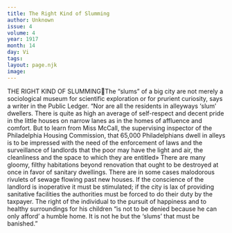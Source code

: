 ```yaml
---
title: The Right Kind of Slumming
author: Unknown
issue: 4
volume: 4
year: 1917
month: 14
day: Vi
tags:
layout: page.njk
image:
---
```

THE RIGHT KIND OF SLUMMINGThe “slums” of a big city are not merely a sociological museum for scientific exploration or for prurient curiosity, says a writer in the Public Ledger. “Nor are all the residents in alleyways ‘slum’ dwellers. There is quite as high an average of self-respect and decent pride in the little houses on narrow lanes as in the homes of affluence and comfort. But to learn from Miss McCall, the supervising inspector of the Philadelphia Housing Commission, that 65,000 Philadelphians dwell in alleys is to be impressed with the need of the enforcement of laws and the surveillance of landlords that the poor may have the light and air, the cleanliness and the space to which they are entitled» There are many gloomy, filthy habitations beyond renovation that ought to be destroyed at once in favor of sanitary dwellings. There are in some cases malodorous rivulets of sewage flowing past new houses. If the conscience of the landlord is inoperative it must be stimulated; if the city is lax of providing sanitative facilities the authorities must be forced to do their duty by the taxpayer. The right of the individual to the pursuit of happiness and to healthy surroundings for his children “is not to be denied because he can only afford’ a humble home. It is not he but the ‘slums’ that must be banished.” 
